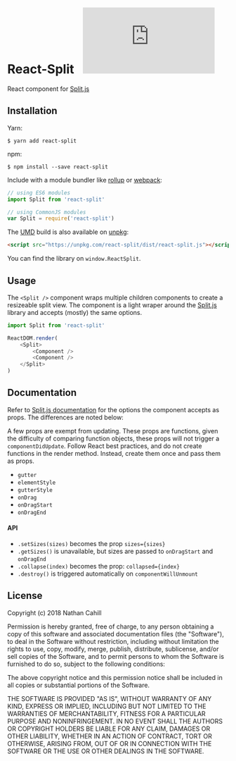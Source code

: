 
# React-Split &nbsp; ![](https://img.badgesize.io/https://unpkg.com/react-split/dist/react-split.min.js?compression=gzip&label=size)

React component for [Split.js](https://github.com/nathancahill/Split.js/)

## Installation

Yarn:

```
$ yarn add react-split
```

npm:

```
$ npm install --save react-split
```

Include with a module bundler like [rollup](http://rollupjs.org/) or [webpack](https://webpack.github.io/):

```js
// using ES6 modules
import Split from 'react-split'

// using CommonJS modules
var Split = require('react-split')
```

The [UMD](https://github.com/umdjs/umd) build is also available on [unpkg](http://unpkg.com/):

```html
<script src="https://unpkg.com/react-split/dist/react-split.js"></script>
```

You can find the library on `window.ReactSplit`.

## Usage

The `<Split />` component wraps multiple children components to create a resizeable split view. The component is a
light wraper around the [Split.js](https://github.com/nathancahill/Split.js/) library and accepts (mostly) the same options.

```js
import Split from 'react-split'

ReactDOM.render(
    <Split>
        <Component />
        <Component />
    </Split>
)
```

## Documentation

Refer to [Split.js documentation](https://github.com/nathancahill/Split.js/#documentation) for the options the component accepts as props. The differences are noted below:

A few props are exempt from updating. These props are functions, given the difficulty of comparing function objects,
these props will not trigger a `componentDidUpdate`.
Follow React best practices, and do not create functions in the render method. Instead, create them once and pass them as props.

- `gutter`
- `elementStyle`
- `gutterStyle`
- `onDrag`
- `onDragStart`
- `onDragEnd`

#### API

- `.setSizes(sizes)` becomes the prop `sizes={sizes}`
- `.getSizes()` is unavailable, but sizes are passed to `onDragStart` and `onDragEnd`
- `.collapse(index)` becomes the prop: `collapsed={index}`
- `.destroy()` is triggered automatically on `componentWillUnmount`

## License

Copyright (c) 2018 Nathan Cahill

Permission is hereby granted, free of charge, to any person obtaining a copy
of this software and associated documentation files (the "Software"), to deal
in the Software without restriction, including without limitation the rights
to use, copy, modify, merge, publish, distribute, sublicense, and/or sell
copies of the Software, and to permit persons to whom the Software is
furnished to do so, subject to the following conditions:

The above copyright notice and this permission notice shall be included in
all copies or substantial portions of the Software.

THE SOFTWARE IS PROVIDED "AS IS", WITHOUT WARRANTY OF ANY KIND, EXPRESS OR
IMPLIED, INCLUDING BUT NOT LIMITED TO THE WARRANTIES OF MERCHANTABILITY,
FITNESS FOR A PARTICULAR PURPOSE AND NONINFRINGEMENT. IN NO EVENT SHALL THE
AUTHORS OR COPYRIGHT HOLDERS BE LIABLE FOR ANY CLAIM, DAMAGES OR OTHER
LIABILITY, WHETHER IN AN ACTION OF CONTRACT, TORT OR OTHERWISE, ARISING FROM,
OUT OF OR IN CONNECTION WITH THE SOFTWARE OR THE USE OR OTHER DEALINGS IN
THE SOFTWARE.
